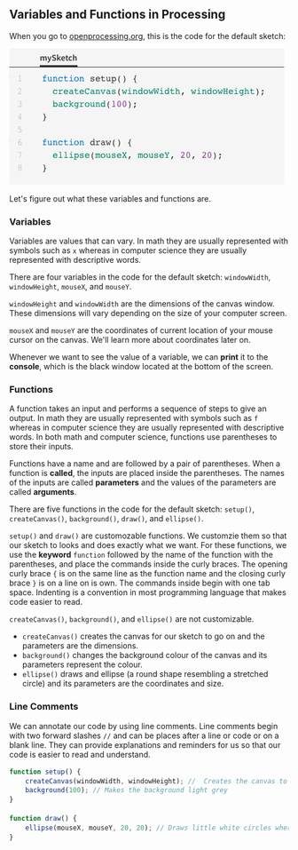 ## Variables and Functions in Processing

When you go to [openprocessing.org](openprocessing.org), this is the code for the default sketch:

![](../Images/Default_Sketch.png)

Let's figure out what these variables and functions are.

### Variables

Variables are values that can vary. In math they are usually represented with symbols such as `x` whereas in computer science they are usually represented with descriptive words.

There are four variables in the code for the default sketch: `windowWidth`, `windowHeight`, `mouseX`, and `mouseY`.

`windowHeight` and `windowWidth` are the dimensions of the canvas window. These dimensions will vary depending on the size of your computer screen.

`mouseX` and `mouseY` are the coordinates of current location of your mouse cursor on the canvas. We'll learn more about coordinates later on.

Whenever we want to see the value of a variable, we can **print** it to the **console**, which is the black window located at the bottom of the screen.


### Functions

A function takes an input and performs a sequence of steps to give an output. In math they are usually represented with symbols such as `f` whereas in computer science they are usually represented with descriptive words. In both math and computer science, functions use parentheses to store their inputs.

Functions have a name and are followed by a pair of parentheses. When a function is **called**, the inputs are placed inside the parentheses. The names of the inputs are called **parameters** and the values of the parameters are called **arguments**.

There are five functions in the code for the default sketch: `setup()`, `createCanvas()`, `background()`, `draw()`, and `ellipse()`.

`setup()` and `draw()` are customozable functions. We customzie them so that our sketch to looks and does exactly what we want. For these functions, we use the **keyword** `function` followed by the name of the function with the parentheses, and place the commands inside the curly braces. The opening curly brace `{` is on the same line as the function name and the closing curly brace `}` is on a line on is own. The commands inside begin with one tab space. Indenting is a convention in most programming language that makes code easier to read.

`createCanvas()`, `background()`, and `ellipse()` are not customizable. 
* `createCanvas()` creates the canvas for our sketch to go on and the parameters are the dimensions. 
* `background()` changes the background colour of the canvas and its parameters represent the colour. 
* `ellipse()` draws and ellipse (a round shape resembling a stretched circle) and its parameters are the coordinates and size.


### Line Comments

We can annotate our code by using line comments. Line comments begin with two forward slashes `//` and can be places after a line or code or on a blank line.
They can provide explanations and reminders for us so that our code is easier to read and understand.

```js
function setup() {
	createCanvas(windowWidth, windowHeight); //  Creates the canvas to be the maximum size 
	background(100); // Makes the background light grey
}

function draw() {
	ellipse(mouseX, mouseY, 20, 20); // Draws little white circles wherever the mouse moves to
}

```

